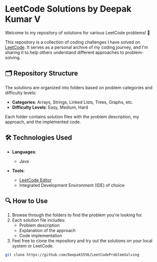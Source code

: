 # LeetCode Solutions by Deepak Kumar V  

Welcome to my repository of solutions for various LeetCode problems! 🚀  

This repository is a collection of coding challenges I have solved on [LeetCode](https://github.com/Deepak5556/LeetCodeProblemSolving). It serves as a personal archive of my coding journey, and I'm sharing it to help others understand different approaches to problem-solving.  

## 🗂️ Repository Structure  

The solutions are organized into folders based on problem categories and difficulty levels:  

- **Categories**: Arrays, Strings, Linked Lists, Trees, Graphs, etc.  
- **Difficulty Levels**: Easy, Medium, Hard  

Each folder contains solution files with the problem description, my approach, and the implemented code.  

## 🛠️ Technologies Used  

- **Languages**:  
  - Java  
 
- **Tools**:  
  - [LeetCode Editor](https://leetcode.com/problemset/all/)  
  - Integrated Development Environment (IDE) of choice  

## 🔍 How to Use  

1. Browse through the folders to find the problem you're looking for.  
2. Each solution file includes:  
   - Problem description  
   - Explanation of the approach  
   - Code implementation  
3. Feel free to clone the repository and try out the solutions on your local system or LeetCode.  

```bash
git clone https://github.com/Deepak5556/LeetCodeProblemSolving
